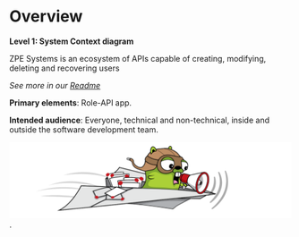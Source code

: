 # Overview


**Level 1: System Context diagram**

ZPE Systems is an ecosystem of APIs capable of creating, modifying, deleting and recovering users

_See more in our [Readme](https://github.com/wstiehler/zpe-project)_

**Primary elements**: Role-API app.

**Intended audience**: Everyone, technical and non-technical, inside and outside the software development team.

![alt text for screen readers](banner.png "Text to show on mouseover").